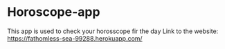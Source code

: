 # Horoscope-app
This app is used to check your horosscope fir the day
Link to the website:
https://fathomless-sea-99288.herokuapp.com/
